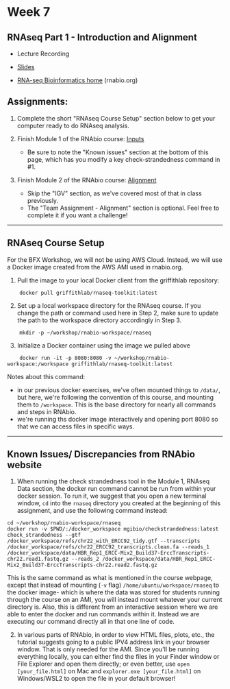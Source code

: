 # Week 7
## RNAseq Part 1 - Introduction and Alignment

- Lecture Recording

- [Slides](RNASeq_part1_bfx.pdf)

- [RNA-seq Bioinformatics home](https://rnabio.org/course) (rnabio.org)

## Assignments:
1. Complete the short "RNAseq Course Setup" section below to get your computer ready to do RNAseq analysis.

2. Finish Module 1 of the RNAbio course: [Inputs](https://rnabio.org/module-01-inputs/0001/01/01/Intro_to_Inputs/)
    - Be sure to note the "Known issues" section at the bottom of this page, which has you modify a key check-strandedness command in #1. 
3. Finish Module 2 of the RNAbio course: [Alignment](https://rnabio.org/module-02-alignment/0002/01/01/Intro_to_Alignment/)
    - Skip the "IGV" section, as we've covered most of that in class previously. 
    - The "Team Assignment - Alignment" section is optional. Feel free to complete it if you want a challenge!
    
----

## RNAseq Course Setup
For the BFX Workshop, we will not be using AWS Cloud. Instead, we will use a Docker image created from the AWS AMI used in rnabio.org. 

1) Pull the image to your local Docker client from the griffithlab repository:

```
    docker pull griffithlab/rnaseq-toolkit:latest
```

2) Set up a local workspace directory for the RNAseq course. If you change the path or command used here in Step 2, make sure to update the path to the workspace directory accordingly in Step 3.

```
    mkdir -p ~/workshop/rnabio-workspace/rnaseq
```

3) Initialize a Docker container using the image we pulled above

```
    docker run -it -p 8080:8080 -v ~/workshop/rnabio-workspace:/workspace griffithlab/rnaseq-toolkit:latest
```

Notes about this command:
- in our previous docker exercises, we've often mounted things to `/data/`, but here, we're following the convention of this course, and mounting them to `/workspace`.  This is the base directory for nearly all commands and steps in RNAbio.
- we're running ths docker image interactively and opening port 8080 so that we can access files in specific ways.


--- 
## Known Issues/ Discrepancies from RNAbio website
1. When running the check strandedness tool in the Module 1, RNAseq Data section, the docker run command cannot be run from within your docker session. To run it, we suggest that you open a new terminal window, `cd` into the `rnaseq` directory you created at the beginning of this assignment, and use the following command instead:
```
cd ~/workshop/rnabio-workspace/rnaseq
docker run -v $PWD/:/docker_workspace mgibio/checkstrandedness:latest check_strandedness --gtf /docker_workspace/refs/chr22_with_ERCC92_tidy.gtf --transcripts /docker_workspace/refs/chr22_ERCC92_transcripts.clean.fa --reads_1 /docker_workspace/data/HBR_Rep1_ERCC-Mix2_Build37-ErccTranscripts-chr22.read1.fastq.gz --reads_2 /docker_workspace/data/HBR_Rep1_ERCC-Mix2_Build37-ErccTranscripts-chr22.read2.fastq.gz
```
This is the same command as what is mentioned in the course webpage, except that instead of mounting (`-v` flag) `/home/ubuntu/workspace/rnaseq` to the docker image- which is where the data was stored for students running through the course on an AMI, you will instead mount whatever your current directory is. Also, this is different from an interactive session where we are able to enter the docker and run commands within it. Instead we are executing our command directly all in that one line of code.

2. In various parts of RNAbio, in order to view HTML files, plots, etc., the tutorial suggests going to a public IPV4 address link in your browser window. That is only needed for the AMI. Since you'll be running everything locally, you can either find the files in your Finder window or File Explorer and open them directly; or even better, use `open [your_file.html]` on Mac and `explorer.exe [your_file.html]` on Windows/WSL2 to open the file in your default browser!
